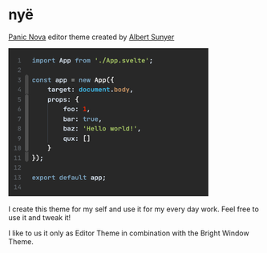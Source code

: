 # nyë

[Panic Nova](https://panic.com/nova) editor theme created by [Albert Sunyer](https://www.nye.cat)

![alt text](https://raw.githubusercontent.com/nye/nye.cat-nova-theme/master/nye.cat.novaextension/screenshot.png)

I create this theme for my self and use it for my every day work. Feel free to use it and tweak it!

I like to us it only as Editor Theme in combination with the Bright Window Theme.
